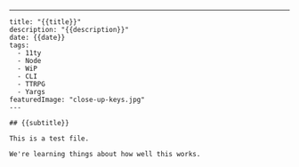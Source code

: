 ---
	title: "{{title}}"
	description: "{{description}}"
	date: {{date}}
	tags:
	  - 11ty
	  - Node
	  - WiP
	  - CLI
	  - TTRPG
	  - Yargs
	featuredImage: "close-up-keys.jpg"
	---

	## {{subtitle}}

	This is a test file.

	We're learning things about how well this works.
	
